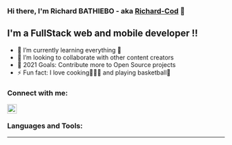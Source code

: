 ### Hi there, I'm Richard BATHIEBO - aka [Richard-Cod][website] 👋 

## I'm a FullStack web and mobile developer !!

- 🌱 I’m currently learning everything 🤣
- 👯 I’m looking to collaborate with other content creators
- 🥅 2021 Goals: Contribute more to Open Source projects
- ⚡ Fun fact: I love cooking🧑🏽‍🍳 and playing basketball🏀

### Connect with me:

[<img align="left" alt="richard-bathiebo | LinkedIn" width="22px" src="https://cdn-icons.flaticon.com/png/512/3536/premium/3536505.png?token=exp=1637416782~hmac=e543f2189815cbed76ef82a3233f54d0" />][linkedin]


<br />

### Languages and Tools:



---

[website]: https://richard-bathiebo.com/
[linkedin]: https://www.linkedin.com/in/richard-bathiebo/
